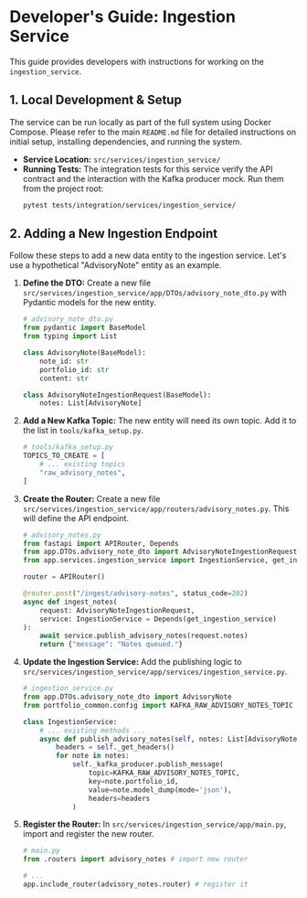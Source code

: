 
# Developer's Guide: Ingestion Service

This guide provides developers with instructions for working on the `ingestion_service`.

## 1. Local Development & Setup

The service can be run locally as part of the full system using Docker Compose. Please refer to the main `README.md` file for detailed instructions on initial setup, installing dependencies, and running the system.

* **Service Location:** `src/services/ingestion_service/`
* **Running Tests:** The integration tests for this service verify the API contract and the interaction with the Kafka producer mock. Run them from the project root:
    ```bash
    pytest tests/integration/services/ingestion_service/
    ```

## 2. Adding a New Ingestion Endpoint

Follow these steps to add a new data entity to the ingestion service. Let's use a hypothetical "AdvisoryNote" entity as an example.

1.  **Define the DTO:** Create a new file `src/services/ingestion_service/app/DTOs/advisory_note_dto.py` with Pydantic models for the new entity.

    ```python
    # advisory_note_dto.py
    from pydantic import BaseModel
    from typing import List

    class AdvisoryNote(BaseModel):
        note_id: str
        portfolio_id: str
        content: str

    class AdvisoryNoteIngestionRequest(BaseModel):
        notes: List[AdvisoryNote]
    ```

2.  **Add a New Kafka Topic:** The new entity will need its own topic. Add it to the list in `tools/kafka_setup.py`.

    ```python
    # tools/kafka_setup.py
    TOPICS_TO_CREATE = [
        # ... existing topics
        "raw_advisory_notes",
    ]
    ```

3.  **Create the Router:** Create a new file `src/services/ingestion_service/app/routers/advisory_notes.py`. This will define the API endpoint.

    ```python
    # advisory_notes.py
    from fastapi import APIRouter, Depends
    from app.DTOs.advisory_note_dto import AdvisoryNoteIngestionRequest
    from app.services.ingestion_service import IngestionService, get_ingestion_service

    router = APIRouter()

    @router.post("/ingest/advisory-notes", status_code=202)
    async def ingest_notes(
        request: AdvisoryNoteIngestionRequest,
        service: IngestionService = Depends(get_ingestion_service)
    ):
        await service.publish_advisory_notes(request.notes)
        return {"message": "Notes queued."}
    ```

4.  **Update the Ingestion Service:** Add the publishing logic to `src/services/ingestion_service/app/services/ingestion_service.py`.

    ```python
    # ingestion_service.py
    from app.DTOs.advisory_note_dto import AdvisoryNote
    from portfolio_common.config import KAFKA_RAW_ADVISORY_NOTES_TOPIC # Add to config

    class IngestionService:
        # ... existing methods ...
        async def publish_advisory_notes(self, notes: List[AdvisoryNote]):
            headers = self._get_headers()
            for note in notes:
                self._kafka_producer.publish_message(
                    topic=KAFKA_RAW_ADVISORY_NOTES_TOPIC,
                    key=note.portfolio_id,
                    value=note.model_dump(mode='json'),
                    headers=headers
                )
    ```

5.  **Register the Router:** In `src/services/ingestion_service/app/main.py`, import and register the new router.

    ```python
    # main.py
    from .routers import advisory_notes # import new router

    # ...
    app.include_router(advisory_notes.router) # register it
    ```

